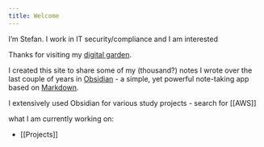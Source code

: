 ```yaml
---
title: Welcome
---
```

I’m Stefan. I work in IT security/compliance and I am interested 

Thanks for visiting my [digital garden](https://stefun.io/notes/A-digital-garden-consists-of-ideas-that-grow-over-time).

I created this site to share some of my (thousand?) notes I wrote over the last couple of years in [Obsidian](https://obsidian.md/) - a simple, yet powerful note-taking app based on [Markdown](https://en.wikipedia.org/wiki/Markdown).

I extensively used Obsidian for various study projects - search for [[AWS]]

what I am currently working on:

- [[Projects]]